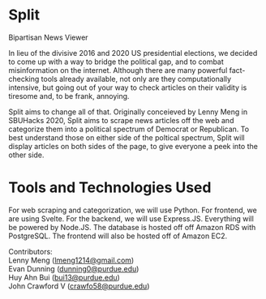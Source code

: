 # Split
Bipartisan News Viewer

In lieu of the divisive 2016 and 2020 US presidential elections, we decided to come up with a way to bridge the political gap, and to combat misinformation on the internet. Although there are many powerful fact-checking tools already available, not only are they computationally intensive, but going out of your way to check articles on their validity is tiresome and, to be frank, annoying.

Split aims to change all of that. Originally conceieved by Lenny Meng in SBUHacks 2020, Split aims to scrape news articles off the web and categorize them into a political spectrum of Democrat or Republican. To best understand those on either side of the poltical spectrum, Split will display articles on both sides of the page, to give everyone a peek into the other side.

# Tools and Technologies Used
For web scraping and categorization, we will use Python. For frontend, we are using Svelte. For the backend, we will use Express.JS. Everything will be powered by Node.JS. The database is hosted off off Amazon RDS with PostgreSQL. The frontend will also be hosted off of Amazon EC2.

Contributors: <br />
Lenny Meng (lmeng1214@gmail.com) <br />
Evan Dunning (dunning0@purdue.edu) <br />
Huy Ahn Bui (bui13@purdue.edu) <br />
John Crawford V (crawfo58@purdue.edu) <br />
